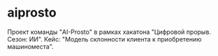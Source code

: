 # aiprosto
Проект команды "AI-Prosto" в рамках хакатона "Цифровой прорыв. Сезон: ИИ". Кейс: "Модель склонности клиента к приобретению машиноместа".
